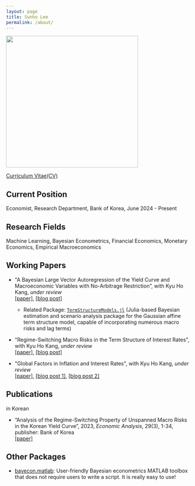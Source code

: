 ```yaml
---
layout: page
title: Sunho Lee
permalink: /about/
---
```


<p style="text-align: left;">
  <a href="url"><img src="https://econpreference.github.io/images/self.jpg" width="360" ></a>
</p>

[Curriculum Vitae(CV)](https://econPreference.github.io/CV.pdf)

## Current Position

Economist, Research Department, Bank of Korea, June 2024 - Present

## Research Fields

Machine Learning, Bayesian Econometrics, Financial Economics, Monetary Economics, Empirical Macroeconomics

## Working Papers

- "A Bayesian Large Vector Autoregression of the Yield Curve and Macroeconomic Variables with No-Arbitrage Restriction”, with Kyu Ho Kang, _under review_\
  [[paper]](https://papers.ssrn.com/sol3/papers.cfm?abstract_id=4708628), [[blog post]](https://econpreference.github.io/GDTSM/)

  - Related Package: [`TermStructureModels.jl`](https://github.com/econPreference/TermStructureModels.jl) (Julia-based Bayesian estimation and scenario analysis package for the Gaussian affine term structure model, capable of incorporating numerous macro risks and lag terms)

- "Regime-Switching Macro Risks in the Term Structure of Interest Rates", with Kyu Ho Kang, _under review_\
  [[paper]](https://papers.ssrn.com/sol3/papers.cfm?abstract_id=4414404), [[blog post]](https://econpreference.github.io/RSmacro/)

- "Global Factors in Inflation and Interest Rates", with Kyu Ho Kang, _under review_\
  [[paper]](https://papers.ssrn.com/sol3/papers.cfm?abstract_id=3874405), [[blog post 1]](https://econpreference.github.io/YC_inflt/), [[blog post 2]](https://econpreference.github.io/longend/)

## Publications

in Korean

- “Analysis of the Regime-Switching Property of Unspanned Macro Risks in the Korean Yield Curve”, 2023, _Economic Analysis_, 29(3), 1-34, publisher: Bank of Korea\
  [[paper]](https://www.bok.or.kr/imerEng/bbs/E0002726/view.do?nttId=10079763&menuNo=600346&pageIndex=1)

## Other Packages

- [bayecon.matlab](https://github.com/econPreference/bayecon.matlab): User-friendly Bayesian econometrics MATLAB toolbox that does not require users to write a script. It is really easy to use!
